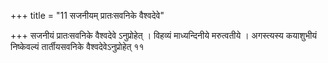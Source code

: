 +++
title = "11 सजनीयम् प्रातःसवनिके वैश्वदेवे"

+++
सजनीयं प्रातःसवनिके वैश्वदेवे ऽनुप्रोहेत् । विहव्यं माध्यन्दिनीये मरुत्वतीये । अगस्त्यस्य कयाशुभीयं निष्केवल्यं तार्तीयसवनिके वैश्वदेवेऽनुप्रोहेत् ११